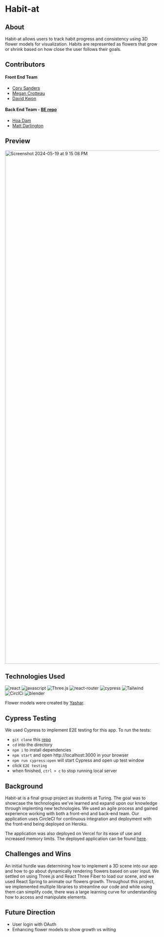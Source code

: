 # Habit-at

## About
Habit-at allows users to track habit progress and consistency using 3D flower models for visualization. Habits are represented as flowers that grow or shrink based on how close the user follows their goals.

## Contributors
#### Front End Team
- [Cory Sanders](https://github.com/corysanders3)
- [Megan Crotteau](https://github.com/crotteau)
- [David Kwon](https://github.com/dkwon1223)
#### Back End Team - [BE repo](https://github.com/Habit-at-2311/be_habit_at)
- [Hoa Dam](https://github.com/hoadam)
- [Matt Darlington](https://github.com/mdarl17)  



## Preview
<img width="1678" alt="Screenshot 2024-05-19 at 9 15 08 PM" src="https://github.com/Habit-at-2311/fe-habit-at/assets/149750476/baeba9df-4ea3-4c6f-924d-1ba9f6b7e536">


## Technologies Used
<div>
  <img src='https://img.shields.io/badge/React-61DAFB.svg?style=for-the-badge&logo=React&logoColor=black' alt='react'/>
  <img src='https://img.shields.io/badge/JavaScript-F7DF1E.svg?style=for-the-badge&logo=JavaScript&logoColor=black' alt='javascript'/>
  <img src='https://img.shields.io/badge/Three.js-000000.svg?style=for-the-badge&logo=threedotjs&logoColor=white' alt='Three.js'/>
  <img src='https://img.shields.io/badge/React%20Router-CA4245.svg?style=for-the-badge&logo=React-Router&logoColor=white' alt='react-router'/>
  <img src='https://img.shields.io/badge/Cypress-69D3A7.svg?style=for-the-badge&logo=Cypress&logoColor=white' alt='cypress'/>
  <img src='https://img.shields.io/badge/Tailwind%20CSS-06B6D4.svg?style=for-the-badge&logo=Tailwind-CSS&logoColor=white' alt='Tailwind'/>
  <img src='https://img.shields.io/badge/CircleCI-343434.svg?style=for-the-badge&logo=CircleCI&logoColor=white' alt='CirclCi'/>
  <img src='https://img.shields.io/badge/Blender-E87D0D.svg?style=for-the-badge&logo=Blender&logoColor=white' alt='blender'/>
</div>  

Flower models were created by [Yashar](https://blendermarket.com/products/stylized-plants-pack).
## Cypress Testing
We used Cypress to implement E2E testing for this app. To run the tests:
- `git clone` this [repo](https://github.com/corysanders3/habit-at-2)
- `cd` into the directory
- `npm i` to install dependencies
- `npm start` and open http://localhost:3000 in your browser
- `npm run cypress:open` will start Cypress and open up test window
- click `E2E testing`
- when finished, `ctrl + c` to stop running local server

## Background
Habit-at is a final group project as students at Turing. The goal was to showcase the technologies we've learned and expand upon our knowledge through implenting new technologies. We used an agile process and gained experience working with both a front-end and back-end team. Our application uses CircleCI for continuous integration and deployment with the front-end being deployed on Heroku.

The application was also deployed on Vercel for its ease of use and increased memory limits. The deployed application can be found [here](https://habit-at-2.vercel.app/).

## Challenges and Wins
An initial hurdle was determining how to implement a 3D scene into our app and how to go about dynamically rendering flowers based on user input. We settled on using Three.js and React Three Fiber to load our scene, and we used React Spring to animate our flowers growth. Throughout this project, we implemented multiple libraries to streamline our code and while using them can simplify code, there was a large learning curve for understanding how to access and manipulate elements.

## Future Direction  
- User login with OAuth
- Enhancing flower models to show growth vs wilting
